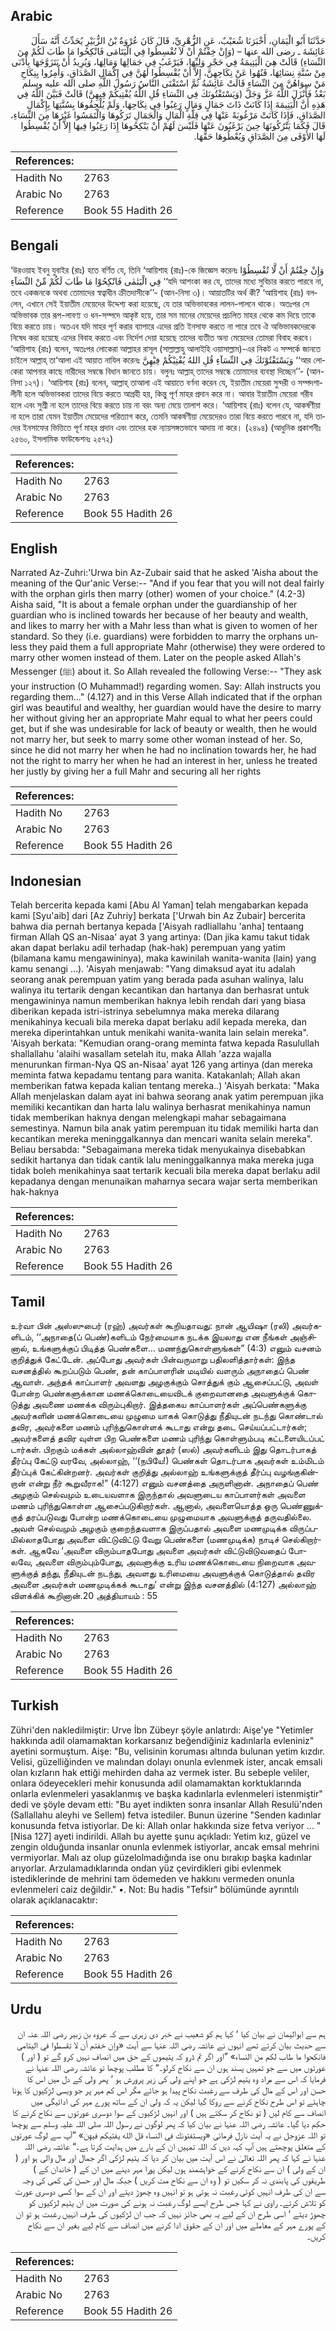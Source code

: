 ## Arabic


<div dir="rtl" lang="ar" style={{fontSize:'larger',backgroundColor:'#f8f9fa',padding:20}}>
حَدَّثَنَا أَبُو الْيَمَانِ، أَخْبَرَنَا شُعَيْبٌ، عَنِ الزُّهْرِيِّ، قَالَ كَانَ عُرْوَةُ بْنُ الزُّبَيْرِ يُحَدِّثُ أَنَّهُ سَأَلَ عَائِشَةَ ـ رضى الله عنها – ‏(‏وَإِنْ خِفْتُمْ أَنْ لاَ تُقْسِطُوا فِي الْيَتَامَى فَانْكِحُوا مَا طَابَ لَكُمْ مِنَ النِّسَاءِ‏)‏ قَالَتْ هِيَ الْيَتِيمَةُ فِي حَجْرِ وَلِيِّهَا، فَيَرْغَبُ فِي جَمَالِهَا وَمَالِهَا، وَيُرِيدُ أَنْ يَتَزَوَّجَهَا بِأَدْنَى مِنْ سُنَّةِ نِسَائِهَا، فَنُهُوا عَنْ نِكَاحِهِنَّ، إِلاَّ أَنْ يُقْسِطُوا لَهُنَّ فِي إِكْمَالِ الصَّدَاقِ، وَأُمِرُوا بِنِكَاحِ مَنْ سِوَاهُنَّ مِنَ النِّسَاءِ قَالَتْ عَائِشَةُ ثُمَّ اسْتَفْتَى النَّاسُ رَسُولَ اللَّهِ صلى الله عليه وسلم بَعْدُ فَأَنْزَلَ اللَّهُ عَزَّ وَجَلَّ ‏(‏وَيَسْتَفْتُونَكَ فِي النِّسَاءِ قُلِ اللَّهُ يُفْتِيكُمْ فِيهِنَّ‏)‏ قَالَتْ فَبَيَّنَ اللَّهُ فِي هَذِهِ أَنَّ الْيَتِيمَةَ إِذَا كَانَتْ ذَاتَ جَمَالٍ وَمَالٍ رَغِبُوا فِي نِكَاحِهَا، وَلَمْ يُلْحِقُوهَا بِسُنَّتِهَا بِإِكْمَالِ الصَّدَاقِ، فَإِذَا كَانَتْ مَرْغُوبَةً عَنْهَا فِي قِلَّةِ الْمَالِ وَالْجَمَالِ تَرَكُوهَا وَالْتَمَسُوا غَيْرَهَا مِنَ النِّسَاءِ، قَالَ فَكَمَا يَتْرُكُونَهَا حِينَ يَرْغَبُونَ عَنْهَا فَلَيْسَ لَهُمْ أَنْ يَنْكِحُوهَا إِذَا رَغِبُوا فِيهَا إِلاَّ أَنْ يُقْسِطُوا لَهَا الأَوْفَى مِنَ الصَّدَاقِ وَيُعْطُوهَا حَقَّهَا‏.‏
</div>
<div style={{backgroundColor:'#f8f9fa',padding:20, marginBottom: 10}}><table> <thead> <tr> <th>References:</th> <th></th> </tr> </thead> <tbody><tr><td>Hadith No</td><td>2763</td></tr><tr><td>Arabic No</td><td>2763</td></tr><tr><td>Reference</td><td>Book 55 Hadith 26</td></tr></tbody></table></div>

## Bengali


<div dir="ltr" lang="bn" style={{fontSize:'larger',backgroundColor:'#f8f9fa',padding:20}}>
‘উরওয়াহ ইবনু যুবাইর (রাঃ) হতে বর্ণিত যে, তিনি ‘আয়িশাহ (রাঃ)-কে জিজ্ঞেস করেনঃ وَإِنْ خِفْتُمْ أَنْ لَّا تُقْسِطُوْا فِي الْيَتٰمٰى فَانْكِحُوْا مَا طَابَ لَكُمْ مِّنْ النِّسَآءِ ‘‘যদি আশংকা কর যে, তাদের মধ্যে সুবিচার করতে পারবে না, তবে একজনকে অথবা তোমাদের স্বত্বাধীন ক্রীতদাসীকে’’- (আন-নিসা ৩)। আয়াতটির অর্থ কী? ‘আয়িশাহ (রাঃ) বললেন, এখানে সেই ইয়াতীম মেয়েদের উদ্দেশ্য করা হয়েছে, যে তার অভিভাবকের লালন-পালনে থাকে। অতঃপর সে অভিভাবক তার রূপ-লাবণ্য ও ধন-সম্পদে আকৃষ্ট হয়ে, তার সম মানের মেয়েদের প্রচলিত মাহর থেকে কম দিয়ে তাকে বিয়ে করতে চায়। অতএব যদি মাহর পূর্ণ করার ব্যাপারে এদের প্রতি ইনসাফ করতে না পারে তবে ঐ অভিভাবকদেরকে নিষেধ করা হয়েছে এদের বিবাহ করতে এবং নির্দেশ দেয়া হয়েছে তাদের ব্যতীত অন্য মেয়েদের তোমরা বিবাহ করবে। ‘আয়িশাহ (রাঃ) বলেন, অতঃপর লোকেরা আল্লাহর রাসূল (সাল্লাল্লাহু আলাইহি ওয়াসাল্লাম)-এর নিকট এ সম্পর্কে জানতে চাইলে আল্লাহ্ তা‘আলা এই আয়াত নাযিল করেনঃ وَيَسْتَفْتُوْنَكَ فِي النِّسَآءِ قُلِ اللهُ يُفْتِيْكُمْ فِيْهِنَّ ‘‘আর লোকেরা আপনার কাছে নারীদের সম্বন্ধে বিধান জানতে চায়। বলুনঃ আল্লাহ্ তাদের সম্বন্ধে তোমাদের ব্যবস্থা দিচ্ছেন’’- (আন-নিসা ১২৭)। ‘আয়িশাহ (রাঃ) বলেন, আল্লাহ্ তাআলা এই আয়াতে বর্ণনা করেন যে, ইয়াতীম মেয়েরা সুন্দরী ও সম্পদশালীনী হলে অভিভাবকরা তাদের বিয়ে করতে আগ্রহী হয়, কিন্তু পূর্ণ মাহর প্রদান করে না। আবার ইয়াতীম মেয়েরা গরীব হলে এবং সুশ্রী না হলে তাদের বিয়ে করতে চায় না বরং অন্য মেয়ে তালাশ করে। ‘আয়িশাহ (রাঃ) বলেন যে, আকর্ষণীয়া না হলে তারা যেমন ইয়াতীম মেয়েদের পরিত্যাগ করে, তেমনি আকর্ষণীয়া মেয়েদেরও তারা বিয়ে করতে পারবে না, যদি তাদের ইনসাফের ভিত্তিতে পূর্ণ মাহর প্রদান এবং তাদের হক ন্যায়সঙ্গতভাবে আদায় না করে। (২৪৯৪) (আধুনিক প্রকাশনীঃ ২৫৬০, ইসলামিক ফাউন্ডেশনঃ ২৫৭২)
</div>
<div style={{backgroundColor:'#f8f9fa',padding:20, marginBottom: 10}}><table> <thead> <tr> <th>References:</th> <th></th> </tr> </thead> <tbody><tr><td>Hadith No</td><td>2763</td></tr><tr><td>Arabic No</td><td>2763</td></tr><tr><td>Reference</td><td>Book 55 Hadith 26</td></tr></tbody></table></div>

## English


<div dir="ltr" lang="en" style={{fontSize:'larger',backgroundColor:'#f8f9fa',padding:20}}>
Narrated Az-Zuhri:'Urwa bin Az-Zubair said that he asked 'Aisha about the meaning of the Qur'anic Verse:-- "And if you fear that you will not deal fairly with the orphan girls then marry (other) women of your choice." (4.2-3) Aisha said, "It is about a female orphan under the guardianship of her guardian who is inclined towards her because of her beauty and wealth, and likes to marry her with a Mahr less than what is given to women of her standard. So they (i.e. guardians) were forbidden to marry the orphans unless they paid them a full appropriate Mahr (otherwise) they were ordered to marry other women instead of them. Later on the people asked Allah's Messenger (ﷺ) about it. So Allah revealed the following Verse:-- "They ask your instruction (O Muhammad!) regarding women. Say: Allah instructs you regarding them..." (4.127) and in this Verse Allah indicated that if the orphan girl was beautiful and wealthy, her guardian would have the desire to marry her without giving her an appropriate Mahr equal to what her peers could get, but if she was undesirable for lack of beauty or wealth, then he would not marry her, but seek to marry some other woman instead of her. So, since he did not marry her when he had no inclination towards her, he had not the right to marry her when he had an interest in her, unless he treated her justly by giving her a full Mahr and securing all her rights
</div>
<div style={{backgroundColor:'#f8f9fa',padding:20, marginBottom: 10}}><table> <thead> <tr> <th>References:</th> <th></th> </tr> </thead> <tbody><tr><td>Hadith No</td><td>2763</td></tr><tr><td>Arabic No</td><td>2763</td></tr><tr><td>Reference</td><td>Book 55 Hadith 26</td></tr></tbody></table></div>

## Indonesian


<div dir="ltr" lang="id" style={{fontSize:'larger',backgroundColor:'#f8f9fa',padding:20}}>
Telah bercerita kepada kami [Abu Al Yaman] telah mengabarkan kepada kami [Syu'aib] dari [Az Zuhriy] berkata ['Urwah bin Az Zubair] bercerita bahwa dia pernah bertanya kepada ['Aisyah radliallahu 'anha] tentaang firman Allah QS an-Nisaa' ayat 3 yang artinya: (Dan jika kamu takut tidak akan dapat berlaku adil terhadap (hak-hak) perempuan yang yatim (bilamana kamu mengawininya), maka kawinilah wanita-wanita (lain) yang kamu senangi …). 'Aisyah menjawab: "Yang dimaksud ayat itu adalah seorang anak perempuan yatim yang berada pada asuhan walinya, lalu walinya itu tertarik dengan kecantikan dan hartanya dan berhasrat untuk mengawininya namun memberikan haknya lebih rendah dari yang biasa diberikan kepada istri-istrinya sebelumnya maka mereka dilarang menikahinya kecuali bila mereka dapat berlaku adil kepada mereka, dan mereka diperintahkan untuk menikahi wanita-wanita lain selain mereka". 'Aisyah berkata: "Kemudian orang-orang meminta fatwa kepada Rasulullah shallallahu 'alaihi wasallam setelah itu, maka Allah 'azza wajalla menurunkan firman-Nya QS an-Nisaa' ayat 126 yang artinya (dan mereka meminta fatwa kepadamu tentang para wanita. Katakanlah; Allah akan memberikan fatwa kepada kalian tentang mereka..) 'Aisyah berkata: "Maka Allah menjelaskan dalam ayat ini bahwa seorang anak yatim perempuan jika memiliki kecantikan dan harta lalu walinya berhasrat menikahinya namun tidak memberikan haknya dengan melengkapi mahar sebagaimana semestinya. Namun bila anak yatim perempuan itu tidak memiliki harta dan kecantikan mereka meninggalkannya dan mencari wanita selain mereka". Beliau bersabda: "Sebagaimana mereka tidak menyukainya disebabkan sedikit hartanya dan tidak cantik lalu meninggalkannya maka mereka juga tidak boleh menikahinya saat tertarik kecuali bila mereka dapat berlaku adil kepadanya dengan menunaikan maharnya secara wajar serta memberikan hak-haknya
</div>
<div style={{backgroundColor:'#f8f9fa',padding:20, marginBottom: 10}}><table> <thead> <tr> <th>References:</th> <th></th> </tr> </thead> <tbody><tr><td>Hadith No</td><td>2763</td></tr><tr><td>Arabic No</td><td>2763</td></tr><tr><td>Reference</td><td>Book 55 Hadith 26</td></tr></tbody></table></div>

## Tamil


<div dir="ltr" lang="ta" style={{fontSize:'larger',backgroundColor:'#f8f9fa',padding:20}}>
உர்வா பின் அஸ்ஸுபைர் (ரஹ்) அவர்கள் கூறியதாவது: நான் ஆயிஷா (ரலி) அவர்களிடம், ‘‘அநாதை(ப் பெண்)களிடம் நேர்மையாக நடக்க இயலாது என நீங்கள் அஞ்சினால், உங்களுக்குப் பிடித்த பெண்களை... மணந்துகொள்ளுங்கள்” (4:3) எனும் வசனம் குறித்துக் கேட்டேன். அப்போது அவர்கள் பின்வருமாறு பதிலளித்தார்கள்: இந்த வசனத்தில் கூறப்படும் பெண், தன் காப்பாளரின் மடியில் வளரும் அநாதைப் பெண் ஆவாள். அந்தக் காப்பாளர் அவளது அழகுக்கும் சொத்துக் கும் ஆசைப்பட்டு, அவள் போன்ற பெண்களுக்கான மணக்கொடையைவிடக் குறைவானதை அவளுக்குக் கொடுத்து அவணை மணக்க விரும்புகிறார். இத்தகைய காப்பாளர்கள் அப்பெண்களுக்கு அவர்களின் மணக்கொடையை முழுமை யாகக் கொடுத்து நீதியுடன் நடந்து கொண்டால் தவிர, அவர்களை மணம் புரிந்துகொள்ளக் கூடாது என்று தடை செய்யப்பட்டார்கள்; அவர்களைத் தவிர வுள்ள பிற பெண்களை மணம் புரிந்து கொள்ளும்படி கட்டளையிடப்பட் டார்கள். பிறகும் மக்கள் அல்லாஹ்வின் தூதர் (ஸல்) அவர்களிடம் இது தொடர்பாகத் தீர்ப்பு கேட்டு வரவே, அல்லாஹ், ‘‘(நபியே!) பெண்கள் தொடர்பாக அவர்கள் உம்மிடம் தீர்ப்புக் கேட்கின்றனர். அவர்கள் குறித்து அல்லாஹ் உங்களுக்குத் தீர்ப்பு வழங்குகின்றான் என்று நீர் கூறுவீராக!” (4:127) எனும் வசனத்தை அருளினான். அநாதைப் பெண் அழகும் செல்வமும் உடையவளாக இருந்தால் அவளுடைய காப்பாளர்கள் அவளை மணம் புரிந்துகொள்ள ஆசைப்படுகிறார்கள். ஆனால், அவளையொத்த ஒரு பெண்ணுக்குத் தரப்படுவது போன்ற மணக்கொடையை முழுமையாக அவளுக்குத் தருவதில்லை. அவள் செல்வமும் அழகும் குறைந்தவளாக இருப்பதால் அவளை மணமுடிக்க விருப்பமில்லாதபோது அவளை விட்டுவிட்டு வேறு பெண்களை (மணமுடிக்க) நாடிச் செல்கிறார்கள். ஆகவே ‘அவளை விரும்பாதபோது அவளை அவர்கள் விட்டுவிடுவதைப் போலவே, அவளை விரும்பும்போது, அவளுக்கு உரிய மணக்கொடையை நிறைவாக அவளுக்குத் தந்து, நீதியுடன் நடந்து, அவளது உரிமையை அவளுக்குக் கொடுத்தால் தவிர அவளை அவர்கள் மணமுடிக்கக் கூடாது’ என்று இந்த வசனத்தில் (4:127) அல்லாஹ் விளக்கிக் கூறினான்.20 அத்தியாயம் : 55
</div>
<div style={{backgroundColor:'#f8f9fa',padding:20, marginBottom: 10}}><table> <thead> <tr> <th>References:</th> <th></th> </tr> </thead> <tbody><tr><td>Hadith No</td><td>2763</td></tr><tr><td>Arabic No</td><td>2763</td></tr><tr><td>Reference</td><td>Book 55 Hadith 26</td></tr></tbody></table></div>

## Turkish


<div dir="ltr" lang="tr" style={{fontSize:'larger',backgroundColor:'#f8f9fa',padding:20}}>
Zühri'den nakledilmiştir: Urve İbn Zübeyr şöyle anlatırdı: Aişe'ye "Yetimler hakkında adil olamamaktan korkarsanız beğendiğiniz kadınlarla evleniniz" ayetini sormuştum. Aişe: "Bu, velisinin koruması altında bulunan yetim kızdır. Velisi, güzelliğinden ve malından dolayı onunla evlenmek ister, ancak emsali olan kızların hak ettiği mehirden daha az vermek ister. Bu sebeple veliler, onlara ödeyecekleri mehir konusunda adil olamamaktan korktuklarında onlarla evlenmeleri yasaklanmış ve başka kadınlarla evlenmeleri istenmiştir" dedi ve şöyle devam etti: "Bu ayet indikten sonra insanlar Allah Resulü'nden (Sallallahu aleyhi ve Sellem) fetva istediler. Bunun üzerine "Senden kadınlar konusunda fetva istiyorlar. De ki: Allah onlar hakkında size fetva veriyor ... " [Nisa 127] ayeti indirildi. Allah bu ayette şunu açıkladı: Yetim kız, güzel ve zengin olduğunda insanlar onunla evlenmek istiyorlar, ancak emsal mehrini vermiyorlar. Malı az olup güzelolmadığında ise onu bırakıp başka kadınlar arıyorlar. Arzulamadıklarında ondan yüz çevirdikleri gibi evlenmek istediklerinde de mehrini tam ödemeden ve hakkını vermeden onunla evlenmeleri caiz değildir." •. Not: Bu hadis "Tefsir" bölümünde ayrıntılı olarak açıklanacaktır:
</div>
<div style={{backgroundColor:'#f8f9fa',padding:20, marginBottom: 10}}><table> <thead> <tr> <th>References:</th> <th></th> </tr> </thead> <tbody><tr><td>Hadith No</td><td>2763</td></tr><tr><td>Arabic No</td><td>2763</td></tr><tr><td>Reference</td><td>Book 55 Hadith 26</td></tr></tbody></table></div>

## Urdu


<div dir="rtl" lang="ur" style={{fontSize:'larger',backgroundColor:'#f8f9fa',padding:20}}>
ہم سے ابوالیمان نے بیان کیا ‘ کہا ہم کو شعیب نے خبر دی زہری سے کہ عروہ بن زبیر رضی اللہ عنہ ان سے حدیث بیان کرتے تھے انہوں نے عائشہ رضی اللہ عنہا سے آیت «وإن خفتم أن لا تقسطوا في اليتامى فانكحوا ما طاب لكم من النساء‏» ”اور اگر تم ڈرو کہ یتیموں کے حق میں انصاف نہیں کرو گے تو ( اور ) عورتوں میں سے جو تمہیں پسند ہوں ان سے نکاح کرلو۔“ کا مطلب پوچھا تو عائشہ رضی اللہ عنہا نے فرمایا کہ اس سے مراد وہ یتیم لڑکی ہے جو اپنے ولی کی زیر پرورش ہو ‘ پھر ولی کے دل میں اس کا حسن اور اس کے مال کی طرف سے رغبت نکاح پیدا ہو جائے مگر اس کم مہر پر جو ویسی لڑکیوں کا ہونا چاہئے تو اس طرح نکاح کرنے سے روکا گیا لیکن یہ کہ ولی ان کے ساتھ پورے مہر کی ادائیگی میں انصاف سے کام لیں ( تو نکاح کر سکتے ہیں ) اور انہیں لڑکیوں کے سوا دوسری عورتوں سے نکاح کرنے کا حکم دیا گیا۔ عائشہ رضی اللہ عنہا نے بیان کیا کہ پھر لوگوں نے رسول اللہ صلی اللہ علیہ وسلم سے پوچھا تو اللہ عزوجل نے یہ آیت نازل فرمائی «ويستفتونك في النساء قل الله يفتيكم فيهن‏» ”آپ سے لوگ عورتوں کے متعلق پوچھتے ہیں آپ کہہ دیں کہ اللہ تمہیں ان کے بارے میں ہدایت کرتا ہے۔“ عائشہ رضی اللہ عنہا نے کہا کہ پھر اللہ تعالیٰ نے اس آیت میں بیان کر دیا کہ یتیم لڑکی اگر جمال اور مال والی ہو اور ( ان کے ولی ) ان سے نکاح کرنے کے خواہشمند ہوں لیکن پورا مہر دینے میں ان کے ( خاندان کے ) طریقوں کی پابندی نہ کر سکیں تو ( وہ ان سے نکاح مت کریں ) جبکہ مال اور حسن کی کمی کی وجہ سے ان کی طرف انہیں کوئی رغبت نہ ہوتی ہو تو انہیں وہ چھوڑ دیتے اور ان کے سوا کسی دوسری عورت کو تلاش کرتے۔ راوی نے کہا جس طرح ایسے لوگ رغبت نہ ہونے کی صورت میں ان یتیم لڑکیوں کو چھوڑ دیتے ‘ اسی طرح ان کے لیے یہ بھی جائز نہیں کہ جب ان لڑکیوں کی طرف انہیں رغبت ہو تو ان کے پورے مہر کے معاملے میں اور ان کے حقوق ادا کرنے میں انصاف سے کام لیے بغیر ان سے نکاح کریں۔
</div>
<div style={{backgroundColor:'#f8f9fa',padding:20, marginBottom: 10}}><table> <thead> <tr> <th>References:</th> <th></th> </tr> </thead> <tbody><tr><td>Hadith No</td><td>2763</td></tr><tr><td>Arabic No</td><td>2763</td></tr><tr><td>Reference</td><td>Book 55 Hadith 26</td></tr></tbody></table></div>